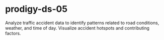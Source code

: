 # prodigy-ds-05
Analyze traffic accident data to identify patterns related to road conditions, weather, and time of day. Visualize accident hotspots and contributing factors.
